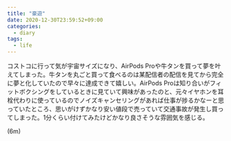 ```yaml
---
title: "豪遊"
date: 2020-12-30T23:59:52+09:00
categories:
  - diary
tags:
  - life
---
```


コストコに行って気が宇宙サイズになり、AirPods Proや牛タンを買って夢を叶えてしまった。牛タンを丸ごと買って食べるのは某配信者の配信を見てから完全に夢と化していたので早々に達成できて嬉しい。AirPods Proは知り合いがフィットボクシングをしているときに見ていて興味があったのと、元々イヤホンを耳栓代わりに使っているのでノイズキャンセリングがあれば仕事が捗るかなーと思っていたところ、思いがけずかなり安い値段で売っていて交通事故が発生し買ってしまった。1分くらい付けてみたけどかなり良さそうな雰囲気を感じる。

(6m)
